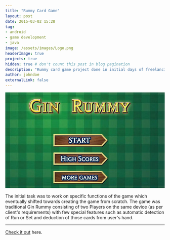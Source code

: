 ```yaml
---
title: "Rummy Card Game"
layout: post
date: 2015-03-02 15:28
tag: 
- android
- game development
- java
image: /assets/images/Logo.png
headerImage: true
projects: true
hidden: true # don't count this post in blog pagination
description: "Rummy card game project done in initial days of freelancing at Upwork."
author: johndoe
externalLink: false
---
```


![Screenshot](/assets/images/portfolio/rummy.jpg)

The initial task was to work on specific functions of the game which eventually shifted towards creating the game from scratch. The game was traditional Gin Rummy consisting of two Players on the same device (as per client's requirements) with few special features such as automatic detection of Run or Set and deduction of those cards from user's hand.

---

[Check it out](https://www.upwork.com/d/contracts/14768706) here.
